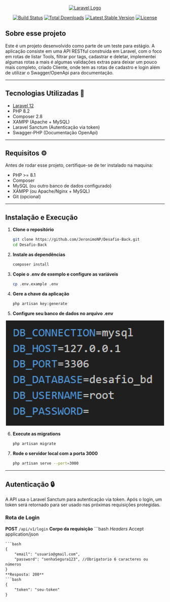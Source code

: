 <p align="center"><a href="https://laravel.com" target="_blank"><img src="https://raw.githubusercontent.com/laravel/art/master/logo-lockup/5%20SVG/2%20CMYK/1%20Full%20Color/laravel-logolockup-cmyk-red.svg" width="400" alt="Laravel Logo"></a></p>

<p align="center">
<a href="https://github.com/laravel/framework/actions"><img src="https://github.com/laravel/framework/workflows/tests/badge.svg" alt="Build Status"></a>
<a href="https://packagist.org/packages/laravel/framework"><img src="https://img.shields.io/packagist/dt/laravel/framework" alt="Total Downloads"></a>
<a href="https://packagist.org/packages/laravel/framework"><img src="https://img.shields.io/packagist/v/laravel/framework" alt="Latest Stable Version"></a>
<a href="https://packagist.org/packages/laravel/framework"><img src="https://img.shields.io/packagist/l/laravel/framework" alt="License"></a>
</p>

## Sobre esse projeto

Este é um projeto desenvolvido como parte de um teste para estágio. A aplicação consiste em uma API RESTful construida em Laravel, com o foco em rotas de listar Tools, filtrar por tags, cadastrar e deletar, implementei algumas rotas a mais é algumas validações extras para deixar um pouco mais completo, criado Cliente, onde tem as rotas de cadastro e login além de utilizar o Swagger/OpenApi para documentação.

---

## Tecnologias Utilizadas 🚀
- [Laravel 12](https://laravel.com)
- PHP 8.2
- Composer 2.8
- XAMPP (Apache + MySQL)
- Laravel Sanctum (Autenticação via token)
- Swagger-PHP (Documentação OpenApi)

---

## Requisitos ⚙️

Antes de rodar esse projeto, certifique-se de ter instalado na maquina:

- PHP >= 8.1
- Composer
- MySQL (ou outro banco de dados configurado)
- XAMPP (ou Apache/Nginx + MySQL)
- Git (opcional)

---

## Instalação e Execução

1. **Clone o repositório**
    ```bash
    git clone https://github.com/JeronimoNP/Desafio-Back.git
    cd Desafio-Back
2. **Instale as dependências**
    ```bash
    composer install
3. **Copie o .env de exemplo e configure as variáveis**
    ```bash
    cp .env.example .env
4. **Gere a chave da aplicação**
    ```bash
    php artisan key:generate
5. **Configure seu banco de dados no arquivo .env**
<p align="center">
  <img src="image\image.png" alt="Configuração do .env" width="500">
</p>

6. **Execute as migrations**
    ```bash
    php artisan migrate
7. **Rode o servidor local com a porta 3000**
    ```bash
    php artisan serve --port=3000

---

## Autenticação 🔒
A API usa o Laravel Sanctum para autenticação via token.
Após o login, um token será retornado para ser usado nas próximas requisições protegidas.

### Rota de Login
**POST** `/api/v1/login`
**Corpo da requisição**
    ```bash *Headers*
        Accept application/json

    ```bash
    {
        "email": "usuario@gmail.com",
        "password": "senhaSegura123", //Obrigatorio 6 caracteres ou números
    }
    **Resposta: 200**
    ```bash
    {
        "token": "seu-token"
    }

